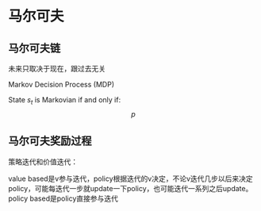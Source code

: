 # 马尔可夫



## 马尔可夫链

未来只取决于现在，跟过去无关

Markov Decision Process (MDP)



State $s_t$ is Markovian if and only if:
$$
p
$$




## 马尔可夫奖励过程







策略迭代和价值迭代：

value based是v参与迭代，policy根据迭代的v决定，不论v迭代几步以后来决定policy，可能每迭代一步就update一下policy，也可能迭代一系列之后update。policy based是policy直接参与迭代